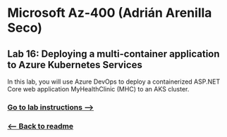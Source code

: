 # Microsoft Az-400 (Adrián Arenilla Seco)

## Lab 16: Deploying a multi-container application to Azure Kubernetes Services
In this lab, you will use Azure DevOps to deploy a containerized ASP.NET Core web application MyHealthClinic (MHC) to an AKS cluster.

### [Go to lab instructions -->](AZ400_M16_Deploying_multi-container_application_to_Azure_Kubernetes_Services.md)




### [<-- Back to readme](../README.md)


